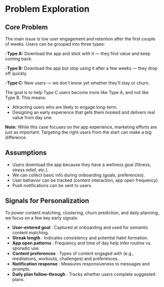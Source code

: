 # Problem Exploration

## Core Problem

The main issue is low user engagement and retention after the first couple of weeks. Users can be grouped into three types:

-**Type A:** Download the app and stick with it — they find value and keep coming back.

-**Type B:** Download the app but stop using it after a few weeks — they drop off quickly.

-**Type C:** New users — we don’t know yet whether they’ll stay or churn.

The goal is to help Type C users become more like Type A, and not like Type B. This means:

- Attracting users who are likely to engage long-term.
- Designing an early experience that gets them hooked and delivers real value from day one.

**Note:** While this case focuses on the app experience, marketing efforts are just as important. Targeting the right users from the start can make a big difference.

## Assumptions

- Users download the app because they have a wellness goal (fitness, stress relief, etc.).
- We can collect basic info during onboarding (goals, preferences).
- User behavior can be tracked (content interaction, app open frequency).
- Push notifications can be sent to users.

## Signals for Personalization

To power content matching, clustering, churn prediction, and daily planning, we focus on a few key early signals:

* **User-entered goal** : Captured at onboarding and used for semantic content matching.
* **Streak length** : Indicates consistency and potential habit formation.
* **App open patterns** : Frequency and time of day help infer routine vs. sporadic use.
* **Content preferences** : Types of content engaged with (e.g., meditations, workouts, challenges) and preferences.
* **Notification response** : Measures responsiveness to messages and prompts.
* **Daily plan follow-through** : Tracks whether users complete suggested plans.
